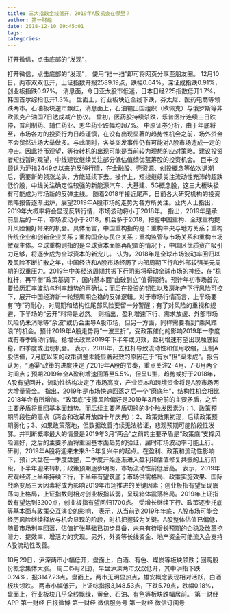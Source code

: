 ```yaml
---
title: 三大指数全线低开，2019年A股机会在哪里？
author: 第一财经
date: 2018-12-10 09:45:01
tags: 
categories: 
---
```

打开微信，点击底部的“发现”，
<!-- more -->
打开微信，点击底部的“发现”，
使用“扫一扫”即可将网页分享至朋友圈。
12月10日，两市双双低开，上证指数开报2589.19点，跌幅0.64%，深证成指跌0.91%，创业板指跌0.97%。
消息面，今日亚太股市低迷，日本日经225指数低开1.7%，韩国首尔综指低开1.3%。
盘面上，行业板块近全线下跌，芬太尼、医药电商等领跌两市。石油板块逆市飘红，消息面上，石油输出国组织（欧佩克）与俄罗斯等非欧佩克产油国7日达成减产协议。
盘初，医药股持续杀跌，乐普医疗连续三日跌停，普利制药、辅仁药业、恩华药业跌幅均超7%。
中原证券分析，由于年底将至，市场各方的投资行为日趋谨慎，在没有出现显著的趋势性机会之前，场外资金不会贸然进场大举做多。与此同时，各类突发事件仍有可能对A股市场造成一定的冲击。因此持币观望，等待转机的出现可能是当前较为理想的应对策略。建议投资者短线暂时观望，中线建议继续关注部分低估值绩优蓝筹股的投资机会。
巨丰投顾认为沪指2449点以来的反弹行情，在金融股、壳资源、创投概念等依次退潮后，需要新的领涨龙头，方能延续下去。操作上，短线继续关注流动性充沛的超跌低价股，中线关注确定性较强的新能源汽车、大基建、5G概念股，这三大板块极有可能成为市场新的反弹主线。
随着2018年接近尾声，日前各大研究机构的投资策略报告逐渐出炉，展望2019年A股市场的走势为各方所关注。业内人士指出，2019年大概率将会显现反转行情，市场波动将小于2018年。
指出，2019年是承前启后的一年，市场波动小于2018，机会多于2018，把握中国重构、全球重构提升风险偏好带来的机会。具体而言，中国重构指的是：重构中央与地方关系；重构传统企业和创新企业关系；重构国企与民企关系；重构监管与市场关系和重构市场微观主体。全球重构则指的是全球资本面临再配置的情况下，中国区优质资产吸引力足够，将逐步成为全球资本的新宠儿。
认为，2018年是全球市场波动率回归以及风险不断扩散之年，中国经济和A股市场经历了内部周期下行和外部较强美元周期的双重压力。2019年中美经济周期共振下行阴影将牵动全球市场的神经，在“稳杠杆，再平衡”政策基调下，国内基本面“由破到立”值得期待。预计年初市场首先要经历汇率波动与利率趋势的再确认；而后在投资的韧性以及房地产下行风险可控下，展开中国经济新一轮短周期企稳的反弹逻辑。对于市场行情而言，上半场要有“守”的耐心，对周期和结构性尾部风险要留一分警醒；有了对风险的重视和规避，下半场的“云开”料将是必然。
则指出，盈利增速下行、需求放缓、外部市场风险仍未消除等“余波”或仍会主导A股市场，但另一方面，同样需要看到“乘风踏浪”的机会。预计2019年A股走势将“一波三折”，受政策催化的影响2019年一季度或有春季躁动行情。稳增长政策2019年下半年或见效，盈利增速有望出现触底回稳，四季度或出现机会。
表示，2018年，去杠杆导致流动性和信用收缩，压制A股估值，7月底以来的政策调整未能显著起效的原因在于“有水”但“渠未成”。报告认为，“通渠”政策的进度决定了2019年A股的节奏，重点关注2-4月、7-8月两个时间点；预期2019年全A盈利增速回落至5.5%，但呈U型，趋势或好于2018年，A股有望回升，流动性结构决定了市场高度，产业资本和跨境资金将是A股市场两大增量资金。
指出，2019年是市场快速回落之后一个“磨底年”，结构性机会相比2018年会有所增加。“政策底”支撑风险偏好是2019年3月份前的主要矛盾，之后主要矛盾将重回基本面趋势。而后续主要矛盾切换的3个触发因素为：1、政策预期阶段性的高点（两会和改革开放四十年庆典）；2、政策效果初现，后续政策预期弱化；3、如果政策落地，但数据改善持续无法验证，悲观预期可能阶段性发酵。并判断概率最大的情景是2019年3月“两会”之前的主要矛盾是“政策底”支撑风险偏好，之后的主要矛盾将重回基本面趋势的验证，届时市场波动率可能上行。
研判，2019年A股将迎来未来3-5年复兴牛的起点。在盈利、政策和流动性影响下，预计大盘在一季度盘整，二季度开始逐渐进入盈利和估值修复共振的上行阶段，下半年迎来转机；政策预期逐步明朗，市场流动性前低后高。
表示，2019年宏观经济上半年持续下行，下半年有望筑底；市场供需格局、政策实施效果、国际战略变局三大因素将成为影响2019年市场推进的关键因素；创业板指有望呈现震荡向上格局，上证指数则相对创业板指较弱，呈现箱体震荡格局。2019年上证指数有望达到3200点，创业板指有望回归1700点。
受增长继续下行、政策逐步托底等基本面与政策交互演变的影响，
表示，从当前到2019年年底，A股市场可能会经历风险继续释放与机会显现的阶段，时机把握较为关键。A股整体估值已偏低，随着市场利率回落，估值扩张基础已初步具备，未来有待增长预期的企稳及改革挖潜力、提效率、增活力的实现。另外，外资等长线资金、地产资金可能流入会支持A股流动性改善。
 
 
10月29日，沪深两市小幅低开，盘面上，白酒、有色、煤炭等板块领跌；回购股份概念集体大涨。
周二(5月2日)，早盘沪深两市双双低开，其中沪指下跌0.24%，报3147.23点。盘面上，两市无明显热点，雄安概念表现相对活跃，白酒板块领跌。
两市小幅低开，上证综指报3,148.53点，下跌5.79点，跌幅0.18%，盘面上，行业板块几乎全线飘绿，黄金、石油、有色等板块跌幅居前。
第一财经
APP
第一财经
日报微博
第一财经
微信服务号
第一财经
微信订阅号
